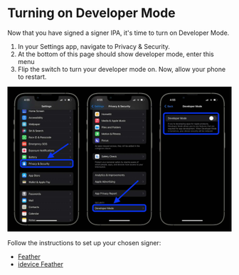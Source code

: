 # Turning on Developer Mode
Now that you have signed a signer IPA, it's time to turn on Developer Mode.
1. In your Settings app, navigate to Privacy & Security.
2. At the bottom of this page should show developer mode, enter this menu
3. Flip the switch to turn your developer mode on. Now, allow your phone to restart.


![Developer Mode](./assets/developer-mode.PNG)

Follow the instructions to set up your chosen signer:
- [Feather](/guide/apps/feather) 
- [idevice Feather](/guide/apps/idevice-feather)
